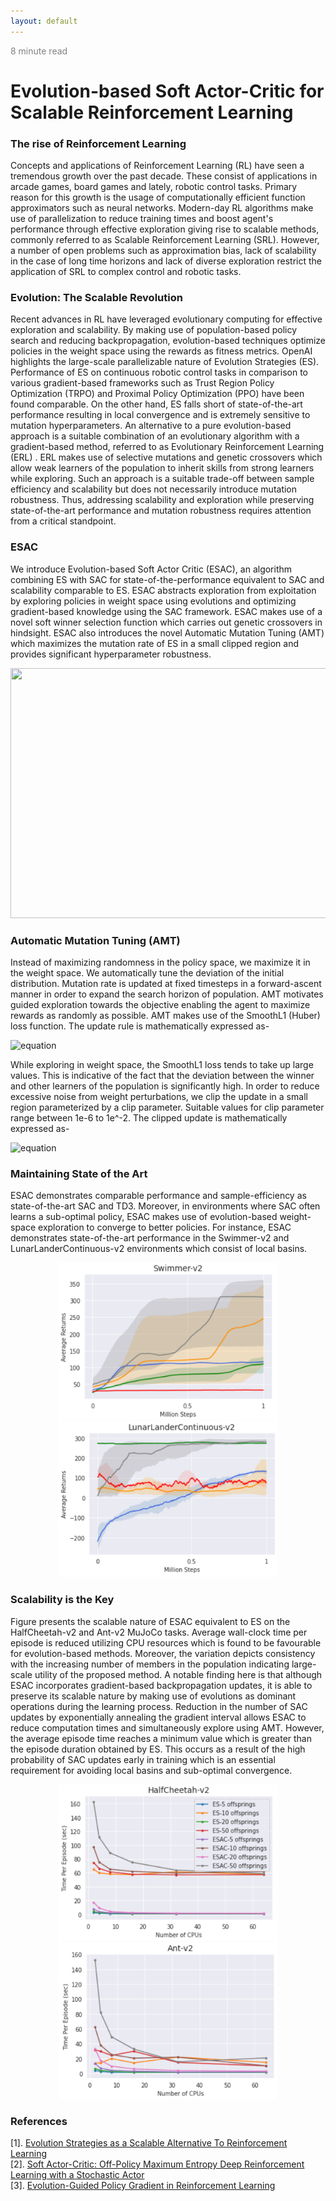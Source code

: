 ```yaml
---
layout: default
---
```


<span style="color:grey">8 minute read</span>
<h1>Evolution-based Soft Actor-Critic for Scalable Reinforcement Learning</h1>

<h3>The rise of Reinforcement Learning</h3>  
<p>Concepts and applications of Reinforcement Learning (RL) have seen a tremendous growth over the past decade. These consist of applications in arcade games, board games and lately, robotic control tasks. Primary reason for this growth is the usage of computationally efficient function approximators such as neural networks. Modern-day RL algorithms make use of parallelization to reduce training times and boost agent's performance through effective exploration giving rise to scalable methods, commonly referred to as Scalable Reinforcement Learning (SRL). However, a number of open problems such as approximation bias, lack of scalability in the case of long time horizons and lack of diverse exploration restrict the application of SRL to complex control and robotic tasks.</p>  

<h3>Evolution: The Scalable Revolution</h3>  
<p>Recent advances in RL have leveraged evolutionary computing for effective exploration and scalability. By making use of population-based policy search and reducing backpropagation, evolution-based techniques optimize policies in the weight space using the rewards as fitness metrics. OpenAI highlights the large-scale parallelizable nature of Evolution Strategies (ES). Performance of ES on continuous robotic control tasks in comparison to various gradient-based frameworks such as Trust Region Policy Optimization (TRPO) and Proximal Policy Optimization (PPO) have been found comparable. On the other hand, ES falls short of state-of-the-art performance resulting in local convergence and is extremely sensitive to mutation hyperparameters. An alternative to a pure evolution-based approach is a suitable combination of an evolutionary algorithm with a gradient-based method, referred to as Evolutionary Reinforcement Learning (ERL) . ERL makes use of selective mutations and genetic crossovers which allow weak learners of the population to inherit skills from strong learners while exploring. Such an approach is a suitable trade-off between sample efficiency and scalability but does not necessarily introduce mutation robustness. Thus, addressing scalability and exploration while preserving state-of-the-art performance and mutation robustness requires attention from a critical standpoint.</p>  

<h3>ESAC</h3>  
We introduce Evolution-based Soft Actor Critic (ESAC), an algorithm combining ES with SAC for state-of-the-performance equivalent to SAC and scalability comparable to ES. ESAC abstracts exploration from exploitation by exploring policies in weight space using evolutions and optimizing gradient-based knowledge using the SAC framework. ESAC makes use of a novel soft winner selection function which carries out genetic crossovers in hindsight. ESAC also introduces the novel Automatic Mutation Tuning (AMT) which maximizes the mutation rate of ES in a small clipped region and provides significant hyperparameter robustness.  

<p align="center"><img src="/images/schematic.gif" height="400" width="650" /></p>  


<h3>Automatic Mutation Tuning (AMT)</h3>  
Instead of maximizing randomness in the policy space, we maximize it in the weight space. We automatically tune the deviation of the initial distribution. Mutation rate is updated at fixed timesteps in a forward-ascent manner in order to expand the search horizon of population. AMT motivates guided exploration towards the objective enabling the agent to maximize rewards as randomly as possible. AMT makes use of the SmoothL1 (Huber) loss function. The update rule is mathematically expressed as-  

![equation](https://latex.codecogs.com/png.latex?\sigma_{(t&plus;1)}&space;\xleftarrow[]{}&space;\sigma_{(t)}&space;&plus;&space;clip(\frac{\alpha_{es}}{n\sigma_{(t)}}SmoothL1(R_{max},R_{avg}),0,&space;\zeta))  

While exploring in weight space, the SmoothL1 loss tends to take up large values. This is indicative of the fact that the deviation between the winner and other learners of the population is significantly high. In order to reduce excessive noise from weight perturbations, we clip the update in a small region parameterized by a clip parameter. Suitable values for clip parameter range between 1e-6 to 1e^-2. The clipped update is mathematically expressed as-  

![equation](https://latex.codecogs.com/png.latex?\sigma_{(t&plus;1)}&space;\xleftarrow[]{}&space;\sigma_{(t)}&space;&plus;&space;clip(\frac{\alpha_{es}}{n\sigma_{(t)}}SmoothL1(R_{max},R_{avg}),0,&space;\zeta))  

<h3>Maintaining State of the Art</h3>  
ESAC demonstrates comparable performance and sample-efficiency as state-of-the-art SAC and TD3. Moreover, in environments where SAC often learns a sub-optimal policy, ESAC makes use of evolution-based weight-space exploration to converge to better policies. For instance, ESAC demonstrates state-of-the-art performance in the Swimmer-v2 and LunarLanderContinuous-v2 environments which consist of local basins.  

<p align="center"><img src="/images/swimmer.PNG" height="250" width="350" /><img src="/images/lunarlander.PNG" height="250" width="350" /></p>  

<h3>Scalability is the Key</h3>  
Figure presents the scalable nature of ESAC equivalent to ES on the HalfCheetah-v2 and Ant-v2 MuJoCo tasks. Average wall-clock time per episode is reduced utilizing CPU resources which is found to be favourable for evolution-based methods. Moreover, the variation depicts consistency with the increasing number of members in the population indicating large-scale utility of the proposed method. A notable finding here is that although ESAC incorporates gradient-based backpropagation updates, it is able to preserve its scalable nature by making use of evolutions as dominant operations during the learning process. Reduction in the number of SAC updates by exponentially annealing the gradient interval allows ESAC to reduce computation times and simultaneously explore using AMT. However, the average episode time reaches a minimum value which is greater than the episode duration obtained by ES. This occurs as a result of the high probability of SAC updates early in training which is an essential requirement for avoiding local basins and sub-optimal convergence.  

<p align="center"><img src="/images/halfcheetah.PNG" height="250" width="350" /><img src="/images/ant.PNG" height="250" width="350" /></p>  


<h3>References</h3>  

[1]. [Evolution Strategies as a Scalable Alternative To Reinforcement Learning](https://arxiv.org/pdf/1703.03864.pdf)  
[2]. [Soft Actor-Critic: Off-Policy Maximum Entropy Deep Reinforcement Learning with a Stochastic Actor](https://arxiv.org/pdf/1801.01290.pdf)  
[3]. [Evolution-Guided Policy Gradient in Reinforcement Learning](https://papers.nips.cc/paper/7395-evolution-guided-policy-gradient-in-reinforcement-learning.pdf)  
    


